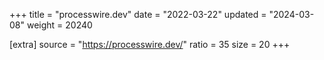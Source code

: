 +++
title = "processwire.dev"
date = "2022-03-22"
updated = "2024-03-08"
weight = 20240

[extra]
source = "https://processwire.dev/"
ratio = 35
size = 20
+++
